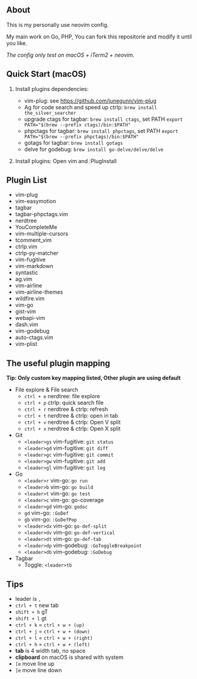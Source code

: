## About

This is my personally use neovim config.

My main work on Go, PHP, You can fork this repositorie and modify it until you like.

*The config only test on macOS + iTerm2 + neovim.*

## Quick Start (macOS)

1. Install plugins dependencies:
    * vim-plug: see https://github.com/junegunn/vim-plug
    * Ag for code search and speed up ctrlp: `brew install the_silver_searcher`
	* upgrade ctags for tagbar: `brew install ctags`, set PATH `export PATH="$(brew --prefix ctags)/bin:$PATH"`
    * phpctags for tagbar: `brew install phpctags`, set PATH `export PATH="$(brew --prefix phpctags)/bin:$PATH"`
    * gotags for tagbar: `brew install gotags`
	* delve for godebug: `brew install go-delve/delve/delve`

2. Install plugins: Open vim and :PlugInstall

## Plugin List

* vim-plug
* vim-easymotion
* tagbar
* tagbar-phpctags.vim
* nerdtree
* YouCompleteMe
* vim-multiple-cursors
* tcomment_vim
* ctrlp.vim
* ctrlp-py-matcher
* vim-fugitive
* vim-markdown
* syntastic
* ag.vim
* vim-airline
* vim-airline-themes
* wildfire.vim
* vim-go
* gist-vim
* webapi-vim
* dash.vim
* vim-godebug
* auto-ctags.vim
* vim-plist

## The useful plugin mapping

**Tip: Only custom key mapping listed, Other plugin are using default**

* File explore & File search
	* `ctrl + e` nerdtree: file explore
	* `ctrl + p` ctrlp: quick search file
	* `ctrl + r` nerdtree & ctrlp: refresh
	* `ctrl + t` nerdtree & ctrlp: open in tab
	* `ctrl + v` nerdtree & ctrlp: Open V split
	* `ctrl + x` nerdtree & ctrlp: Open X split
* Git
	* `<leader>gs` vim-fugitive: `git status`
	* `<leader>gd` vim-fugitive: `git diff`
	* `<leader>gc` vim-fugitive: `git commit`
	* `<leader>gw` vim-fugitive: `git add`
	* `<leader>gl` vim-fugitive: `git log`
* Go
	* `<leader>r` vim-go: `go run`
	* `<leader>b` vim-go: `go build`
	* `<leader>t` vim-go: `go test`
	* `<leader>c` vim-go: go-coverage
	* `<leader>gd` vim-go: `godoc`
	* `gd` vim-go: `:GoDef`
	* `gb` vim-go: `:GoDefPop`
	* `<leader>dx` vim-go: `go-def-split`
	* `<leader>dv` vim-go: `go-def-vertical`
	* `<leader>dt` vim-go: `go-def-tab`
	* `<leader>dp` vim-godebug: `:GoToggleBreakpoint`
	* `<leader>db` vim-godebug: `:GoDebug`
* Tagbar
	* Toggle: `<leader>tb`

## Tips

* leader is `,`
* `ctrl + t` new tab
* `shift + h` gT
* `shift + l` gt
* `ctrl + k` = `ctrl + w + (up)`
* `ctrl + j` = `ctrl + w + (down)`
* `ctrl + l` = `ctrl + w + (right)`
* `ctrl + h` = `ctrl + w + (left)`
* **tab** is 4 width tab, no space
* **clipboard** on macOS is shared with system
* `[e` move line up
* `]e` move line down
